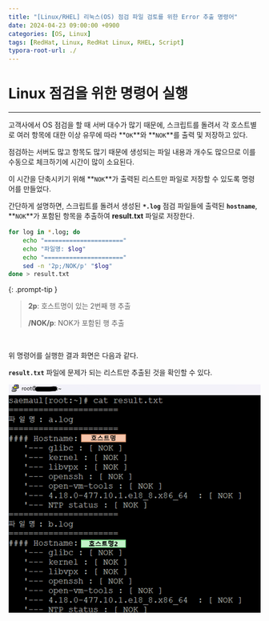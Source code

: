 ```yaml
---
title: "[Linux/RHEL] 리눅스(OS) 점검 파일 검토를 위한 Error 추출 명령어"
date: 2024-04-23 09:00:00 +0900
categories: [OS, Linux]
tags: [RedHat, Linux, RedHat Linux, RHEL, Script]
typora-root-url: ./
---
```


# **Linux 점검을 위한 명령어 실행**

---

고객사에서 OS 점검을 할 때 서버 대수가 많기 때문에, 스크립트를 돌려서 각 호스트별로 여러 항목에 대한 이상 유무에 따라 **`OK`**와 **`NOK`**를 출력 및 저장하고 있다.

점검하는 서버도 많고 항목도 많기 때문에 생성되는 파일 내용과 개수도 많으므로 이를 수동으로 체크하기에 시간이 많이 소요된다.

이 시간을 단축시키기 위해 **`NOK`**가 출력된 리스트만 파일로 저장할 수 있도록 명령어를 만들었다.

간단하게 설명하면, 스크립트를 돌려서 생성된 **`*.log`** 점검 파일들에 출력된 **`hostname`**, **`NOK`**가 포함된 항목을 추출하여 **result.txt** 파일로 저장한다.

```bash
for log in *.log; do
    echo "======================"
    echo "파일명: $log"
    echo "======================"
    sed -n '2p;/NOK/p' "$log"
done > result.txt
```

{: .prompt-tip }

> **2p**: 호스트명이 있는 2번째 행 추출
>
> **/NOK/p**: NOK가 포함된 행 추출



<br/>

위 명령어를 실행한 결과 화면은 다음과 같다.

 **`result.txt`** 파일에 문제가 되는 리스트만 추출된 것을 확인할 수 있다.

<img src="/../assets/img/posts/2024-04-23-RHEL-script/image-20240712145709926.png" alt="image-20240712145709926" style="zoom:80%;" />



<br/>
